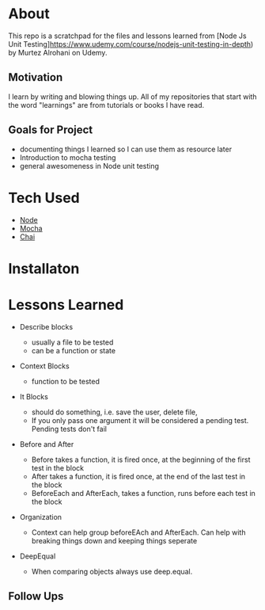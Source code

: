 # About

This repo is a scratchpad for the files and lessons learned from [Node Js Unit Testing]https://www.udemy.com/course/nodejs-unit-testing-in-depth) by Murtez Alrohani on Udemy.

## Motivation

I learn by writing and blowing things up. All of my repositories that start with the word "learnings" are from tutorials or books I have read.

## Goals for Project

-   documenting things I learned so I can use them as resource later
-   Introduction to mocha testing
-   general awesomeness in Node unit testing

# Tech Used

-   [Node](https://nodejs.org/en/)
-   [Mocha](https://mochajs.org/)
-   [Chai](https://www.chaijs.com/)

# Installaton

# Lessons Learned

-   Describe blocks
    -   usually a file to be tested
    -   can be a function or state
-   Context Blocks
    -   function to be tested
-   It Blocks

    -   should do something, i.e. save the user, delete file,
    -   If you only pass one argument it will be considered a pending test. Pending tests don't fail

-   Before and After
    -   Before takes a function, it is fired once, at the beginning of the first test in the block
    -   After takes a function, it is fired once, at the end of the last test in the block
    -   BeforeEach and AfterEach, takes a function, runs before each test in the block
-   Organization
    -   Context can help group beforeEAch and AfterEach. Can help with breaking things down and keeping things seperate
-   DeepEqual
    -   When comparing objects always use deep.equal.

## Follow Ups
